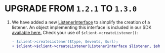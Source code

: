 # UPGRADE FROM `1.2.1` TO `1.3.0`

1. We have added a new [ListenerInterface](./lib/PaygreenSdk/Payment/V3/Model/ListenerInterface.php) to simplify the creation of a listener.
An object implementing this interface is included in our SDK [available here.](./lib/PaygreenSdk/Payment/V3/Model/Listener.php)
   Check your use of `$client->createListener()`:
    ```diff
    - $client->createListener($type, $events, $url);
    + $client->$client->createListener(ListenerInterface $listener, $shopId = null);
    ```